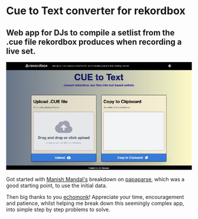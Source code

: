 # Cue to Text converter for rekordbox

## Web app for DJs to compile a setlist from the .cue file rekordbox produces when recording a live set.

![User Interface Screenshot](src/assets/UI-Screenshot.jpg)

Got started with [Manish Mandal's](https://medium.com/how-to-react/how-to-parse-or-read-csv-files-in-reactjs-81e8ee4870b0) breakdown on [papaparse](https://react-papaparse.js.org/), which was a good starting point, to use the initial data.

Then big thanks to you [echomonk](https://github.com/echomonk)! Appreciate your time, encouragement and patience, whilst helping me break down this seemingly complex app, into simple step by step problems to solve.
